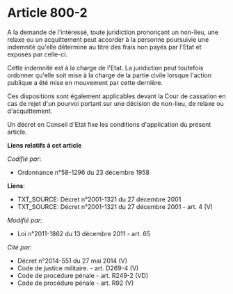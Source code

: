 # Article 800-2

A la demande de l'intéressé, toute juridiction prononçant un non-lieu, une relaxe ou un acquittement peut accorder à la
personne poursuivie une indemnité qu'elle détermine au titre des frais non payés par l'Etat et exposés par celle-ci.

Cette indemnité est à la charge de l'Etat. La juridiction peut toutefois ordonner qu'elle soit mise à la charge de la partie
civile lorsque l'action publique a été mise en mouvement par cette dernière.

Ces dispositions sont également applicables devant la Cour de cassation en cas de rejet d'un pourvoi portant sur une décision
de non-lieu, de relaxe ou d'acquittement. 

Un décret en Conseil d'Etat fixe les conditions d'application du présent article.

**Liens relatifs à cet article**

_Codifié par_:

  - Ordonnance n°58-1296 du 23 décembre 1958

**Liens**:

  - TXT_SOURCE: Décret n°2001-1321 du 27 décembre 2001
  - TXT_SOURCE: Décret n°2001-1321 du 27 décembre 2001 - art. 4 (V)

_Modifié par_:

  - Loi n°2011-1862 du 13 décembre 2011 - art. 65

_Cité par_:

  - Décret n°2014-551 du 27 mai 2014 (V)
  - Code de justice militaire. - art. D269-4 (V)
  - Code de procédure pénale - art. R249-2 (VD)
  - Code de procédure pénale - art. R92 (V)
